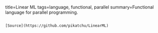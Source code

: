title=Linear ML
tags=language, functional, parallel
summary=Functional language for parallel programming.
~~~~~~

[Source](https://github.com/pikatchu/LinearML)
